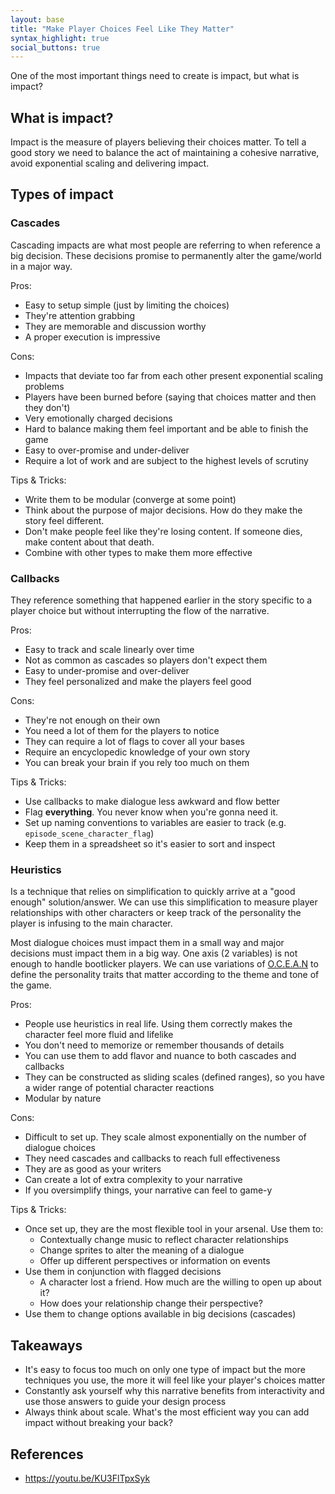 ```yaml
---
layout: base
title: "Make Player Choices Feel Like They Matter"
syntax_highlight: true
social_buttons: true
---
```


One of the most important things need to create is impact, but what is impact?

## What is impact?
Impact is the measure of players believing their choices matter. To tell a good story we need to balance
the act of maintaining a cohesive narrative, avoid exponential scaling and delivering impact.

## Types of impact

### Cascades

Cascading impacts are what most people are referring to when reference a big decision. These decisions promise
to permanently alter the game/world in a major way.

Pros:
* Easy to setup simple (just by limiting the choices)
* They're attention grabbing
* They are memorable and discussion worthy
* A proper execution is impressive

Cons:
* Impacts that deviate too far from each other present exponential scaling problems
* Players have been burned before (saying that choices matter and then they don't)
* Very emotionally charged decisions
* Hard to balance making them feel important and be able to finish the game
* Easy to over-promise and under-deliver
* Require a lot of work and are subject to the highest levels of scrutiny

Tips & Tricks:
* Write them to be modular (converge at some point)
* Think about the purpose of major decisions. How do they make the story feel different.
* Don't make people feel like they're losing content. If someone dies, make content about that death.
* Combine with other types to make them more effective

### Callbacks

They reference something that happened earlier in the story specific to a player choice but without
interrupting the flow of the narrative.

Pros:
* Easy to track and scale linearly over time
* Not as common as cascades so players don't expect them
* Easy to under-promise and over-deliver
* They feel personalized and make the players feel good

Cons:
* They're not enough on their own
* You need a lot of them for the players to notice
* They can require a lot of flags to cover all your bases
* Require an encyclopedic knowledge of your own story
* You can break your brain if you rely too much on them

Tips & Tricks:
* Use callbacks to make dialogue less awkward and flow better
* Flag **everything**. You never know when you're gonna need it.
* Set up naming conventions to variables are easier to track (e.g. `episode_scene_character_flag`)
* Keep them in a spreadsheet so it's easier to sort and inspect

### Heuristics

Is a technique that relies on simplification to quickly arrive at a "good enough" solution/answer.
We can use this simplification to measure player relationships with other characters or keep track
of the personality the player is infusing to the main character.

Most dialogue choices must impact them in a small way and major decisions must impact them in a big
way. One axis (2 variables) is not enough to handle bootlicker players. We can use variations of
[O.C.E.A.N](https://www.psychologytoday.com/us/basics/personality/personality-traits) to define
the personality traits that matter according to the theme and tone of the game.

Pros:
* People use heuristics in real life. Using them correctly makes the character feel more fluid and lifelike
* You don't need to memorize or remember thousands of details
* You can use them to add flavor and nuance to both cascades and callbacks
* They can be constructed as sliding scales (defined ranges), so you have a wider range of potential
character reactions
* Modular by nature

Cons:
* Difficult to set up. They scale almost exponentially on the number of dialogue choices
* They need cascades and callbacks to reach full effectiveness
* They are as good as your writers
* Can create a lot of extra complexity to your narrative
* If you oversimplify things, your narrative can feel to game-y

Tips & Tricks:
* Once set up, they are the most flexible tool in your arsenal. Use them to:
  * Contextually change music to reflect character relationships
  * Change sprites to alter the meaning of a dialogue
  * Offer up different perspectives or information on events
* Use them in conjunction with flagged decisions
  * A character lost a friend. How much are the willing to open up about it?
  * How does your relationship change their perspective?
* Use them to change options available in big decisions (cascades)

## Takeaways
* It's easy to focus too much on only one type of impact but the more techniques you use, the more it will
feel like your player's choices matter
* Constantly ask yourself why this narrative benefits from interactivity and use those answers to guide
your design process
* Always think about scale. What's the most efficient way you can add impact without breaking your back?

## References
* https://youtu.be/KU3FlTpxSyk
